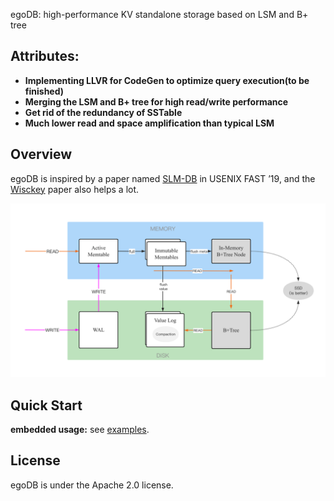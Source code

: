 egoDB: high-performance KV standalone storage based on LSM and B+ tree

## Attributes:

* **Implementing LLVR for CodeGen to optimize query execution(to be finished)**
* **Merging the LSM and B+ tree for high read/write performance**
* **Get rid of the redundancy of SSTable**
* **Much lower read and space amplification than typical LSM**

## Overview
egoDB is inspired by a paper named [SLM-DB](https://www.usenix.org/conference/fast19/presentation/kaiyrakhmet) in USENIX FAST ’19, and the [Wisckey](https://www.usenix.org/system/files/conference/fast16/fast16-papers-lu.pdf) paper also helps a lot.

![](resource/img/design-overview.png)

## Quick Start

**embedded usage:** see [examples](examples).


## License
egoDB is under the Apache 2.0 license.

